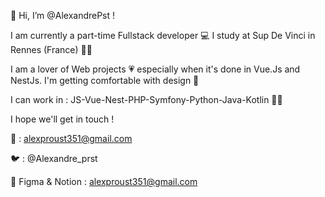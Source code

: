 👋 Hi, I’m @AlexandrePst !

I am currently a part-time Fullstack developer 💻
I study at Sup De Vinci in Rennes (France) 👨‍🎓

I am a lover of Web projects 💗 especially when it's done in Vue.Js and NestJs. I'm getting comfortable with design 📝

I can work in : JS-Vue-Nest-PHP-Symfony-Python-Java-Kotlin 👷‍♂️

I hope we'll get in touch !

📧 : alexproust351@gmail.com

🐦 : @Alexandre_prst

📝 Figma & Notion : alexproust351@gmail.com
